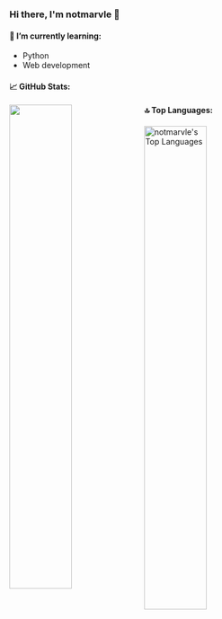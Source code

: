 ### Hi there, I'm notmarvle 👋

#### 🌱 I’m currently learning:
- Python
- Web development

#### 📈 GitHub Stats:
  <img  align="left" src="https://github-readme-stats.vercel.app/api?username=KDot227&count_private=true&show_icons=true&theme=tokyonight" width="47%"/>

#### 🔝 Top Languages:
<img src="https://github-readme-stats.vercel.app/api/top-langs/?username=notmarvle&layout=compact&theme=radical" width="47%" alt="notmarvle's Top Languages">
